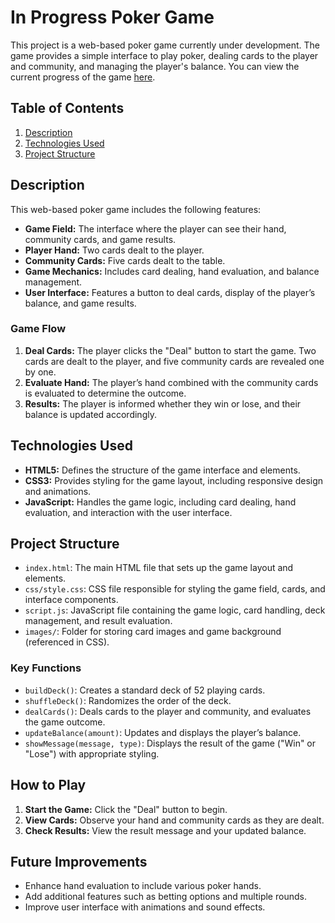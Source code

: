# In Progress Poker Game

This project is a web-based poker game currently under development. The game provides a simple interface to play poker, dealing cards to the player and community, and managing the player's balance. You can view the current progress of the game [here](https://lenkalaznovska.github.io/In_progress_Game_Poker).

## Table of Contents

1. [Description](#description)
2. [Technologies Used](#technologies-used)
3. [Project Structure](#project-structure)

## Description

This web-based poker game includes the following features:
- **Game Field:** The interface where the player can see their hand, community cards, and game results.
- **Player Hand:** Two cards dealt to the player.
- **Community Cards:** Five cards dealt to the table.
- **Game Mechanics:** Includes card dealing, hand evaluation, and balance management.
- **User Interface:** Features a button to deal cards, display of the player’s balance, and game results.

### Game Flow
1. **Deal Cards:** The player clicks the "Deal" button to start the game. Two cards are dealt to the player, and five community cards are revealed one by one.
2. **Evaluate Hand:** The player’s hand combined with the community cards is evaluated to determine the outcome.
3. **Results:** The player is informed whether they win or lose, and their balance is updated accordingly.

## Technologies Used

- **HTML5:** Defines the structure of the game interface and elements.
- **CSS3:** Provides styling for the game layout, including responsive design and animations.
- **JavaScript:** Handles the game logic, including card dealing, hand evaluation, and interaction with the user interface.

## Project Structure

- `index.html`: The main HTML file that sets up the game layout and elements.
- `css/style.css`: CSS file responsible for styling the game field, cards, and interface components.
- `script.js`: JavaScript file containing the game logic, card handling, deck management, and result evaluation.
- `images/`: Folder for storing card images and game background (referenced in CSS).
  
### Key Functions

- `buildDeck()`: Creates a standard deck of 52 playing cards.
- `shuffleDeck()`: Randomizes the order of the deck.
- `dealCards()`: Deals cards to the player and community, and evaluates the game outcome.
- `updateBalance(amount)`: Updates and displays the player’s balance.
- `showMessage(message, type)`: Displays the result of the game ("Win" or "Lose") with appropriate styling.

## How to Play

1. **Start the Game:** Click the "Deal" button to begin.
2. **View Cards:** Observe your hand and community cards as they are dealt.
3. **Check Results:** View the result message and your updated balance.

## Future Improvements

- Enhance hand evaluation to include various poker hands.
- Add additional features such as betting options and multiple rounds.
- Improve user interface with animations and sound effects.
